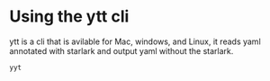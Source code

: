 # Using the ytt cli

ytt is a cli that is avilable for Mac, windows, and Linux, it 
reads yaml annotated with starlark and output yaml without the 
starlark. 



```bash
yyt
```